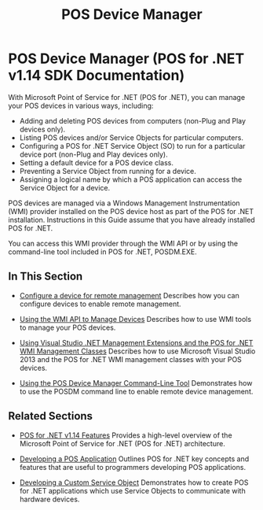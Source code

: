 ﻿---
title: POS Device Manager
description: POS Device Manager (POS for .NET v1.14 SDK Documentation)
ms.date: 03/03/2014
ms.topic: how-to
ms.custom: "pos-restored-from-archive"
---

# POS Device Manager (POS for .NET v1.14 SDK Documentation)

With Microsoft Point of Service for .NET (POS for .NET), you can manage your POS devices in various ways, including:

- Adding and deleting POS devices from computers (non-Plug and Play devices only).
- Listing POS devices and/or Service Objects for particular computers.
- Configuring a POS for .NET Service Object (SO) to run for a particular device port (non-Plug and Play devices only).
- Setting a default device for a POS device class.
- Preventing a Service Object from running for a device.
- Assigning a logical name by which a POS application can access the Service Object for a device.

POS devices are managed via a Windows Management Instrumentation (WMI) provider installed on the POS device host as part of the POS for .NET installation. Instructions in this Guide assume that you have already installed POS for .NET.

You can access this WMI provider through the WMI API or by using the command-line tool included in POS for .NET, POSDM.EXE.

## In This Section

- [Configure a device for remote management](configure-a-device-for-remote-management.md)
    Describes how you can configure devices to enable remote management.

- [Using the WMI API to Manage Devices](using-the-wmi-api-to-manage-devices.md)
    Describes how to use WMI tools to manage your POS devices.

- [Using Visual Studio .NET Management Extensions and the POS for .NET WMI Management Classes](using-visual-studio-net-management-extensions-and-the-pos-for-net-wmi-management-classes.md)
    Describes how to use Microsoft Visual Studio 2013 and the POS for .NET WMI management classes with your POS devices.

- [Using the POS Device Manager Command-Line Tool](using-the-pos-device-manager-command-line-tool.md)
    Demonstrates how to use the POSDM command line to enable remote device management.

## Related Sections

- [POS for .NET v1.14 Features](pos-for-net-v1141-features.md)
    Provides a high-level overview of the Microsoft Point of Service for .NET (POS for .NET) architecture.

- [Developing a POS Application](developing-a-pos-application.md)
    Outlines POS for .NET key concepts and features that are useful to programmers developing POS applications.

- [Developing a Custom Service Object](developing-a-custom-service-object.md)
    Demonstrates how to create POS for .NET applications which use Service Objects to communicate with hardware devices.
